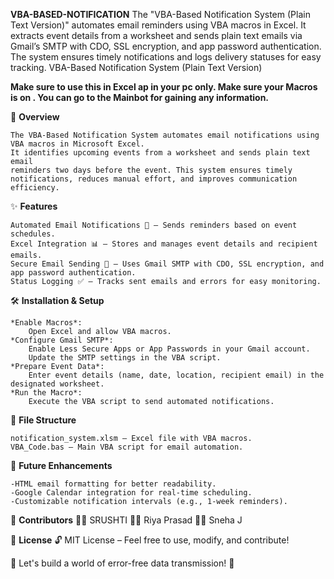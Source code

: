 **VBA-BASED-NOTIFICATION**
The "VBA-Based Notification System (Plain Text Version)" automates email reminders using VBA macros in Excel. It extracts event details from a worksheet and sends plain text emails via Gmail’s SMTP with CDO, SSL encryption, and app password authentication. The system ensures timely notifications and logs delivery statuses for easy tracking.
VBA-Based Notification System (Plain Text Version)

**Make sure to use this in Excel ap in your pc only.
Make sure your Macros is on .
You can go to the Mainbot for gaining any information.**


📌 **Overview**


	The VBA-Based Notification System automates email notifications using VBA macros in Microsoft Excel. 
 	It identifies upcoming events from a worksheet and sends plain text email 
 	reminders two days before the event. This system ensures timely notifications, reduces manual effort, and improves communication efficiency.




✨ **Features**


	Automated Email Notifications 📧 – Sends reminders based on event schedules.
	Excel Integration 📊 – Stores and manages event details and recipient emails.
	Secure Email Sending 🔐 – Uses Gmail SMTP with CDO, SSL encryption, and app password authentication.
	Status Logging ✅ – Tracks sent emails and errors for easy monitoring.



 
🛠️ **Installation & Setup**


	*Enable Macros*: 
 		Open Excel and allow VBA macros.
	*Configure Gmail SMTP*:
		Enable Less Secure Apps or App Passwords in your Gmail account.
		Update the SMTP settings in the VBA script.
	*Prepare Event Data*:
		Enter event details (name, date, location, recipient email) in the designated worksheet.
	*Run the Macro*:
		Execute the VBA script to send automated notifications.


  
📂 **File Structure**


	notification_system.xlsm – Excel file with VBA macros.
	VBA_Code.bas – Main VBA script for email automation.



 
🚀 **Future Enhancements**


	-HTML email formatting for better readability.
	-Google Calendar integration for real-time scheduling.
	-Customizable notification intervals (e.g., 1-week reminders).

👥 **Contributors**
👨‍💻 SRUSHTI
👨‍💻 Riya Prasad
👨‍💻 Sneha J


📜 **License**
🔓 MIT License – Feel free to use, modify, and contribute!

🎯 Let's build a world of error-free data transmission! 🚀
